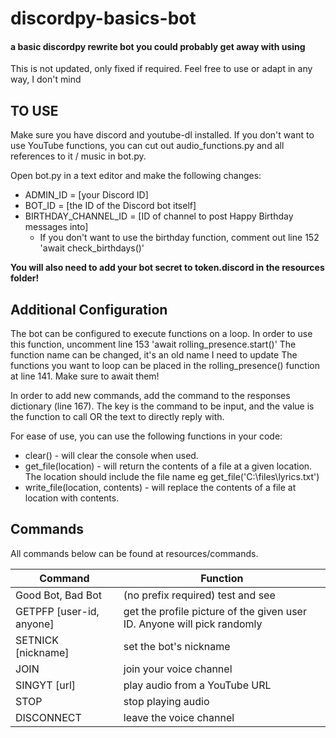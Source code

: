 # discordpy-basics-bot
#### a basic discordpy rewrite bot you could probably get away with using

This is not updated, only fixed if required.
Feel free to use or adapt in any way, I don't mind


## TO USE
Make sure you have discord and youtube-dl installed. If you don't want to use YouTube functions, you can cut out audio_functions.py and all references to it / music in bot.py.

Open bot.py in a text editor and make the following changes:
* ADMIN_ID = [your Discord ID]
* BOT_ID = [the ID of the Discord bot itself]
* BIRTHDAY_CHANNEL_ID = [ID of channel to post Happy Birthday messages into]
  * If you don't want to use the birthday function, comment out line 152 'await check_birthdays()'

**You will also need to add your bot secret to token.discord in the resources folder!**


## Additional Configuration
The bot can be configured to execute functions on a loop. In order to use this function, uncomment line 153 'await rolling_presence.start()'
The function name can be changed, it's an old name I need to update
The functions you want to loop can be placed in the rolling_presence() function at line 141.
Make sure to await them!

In order to add new commands, add the command to the responses dictionary (line 167).
The key is the command to be input, and the value is the function to call OR the text to directly reply with.

For ease of use, you can use the following functions in your code:
* clear() - will clear the console when used.
* get_file(location) - will return the contents of a file at a given location. The location should include the file name
  eg get_file('C:\files\lyrics.txt')
* write_file(location, contents) - will replace the contents of a file at location with contents.


## Commands
All commands below can be found at resources/commands.

Command | Function
------- | --------
Good Bot, Bad Bot | (no prefix required) test and see
GETPFP [user-id, anyone] | get the profile picture of the given user ID. Anyone will pick randomly
SETNICK [nickname] | set the bot's nickname
JOIN | join your voice channel
SINGYT [url] | play audio from a YouTube URL
STOP | stop playing audio
DISCONNECT | leave the voice channel
